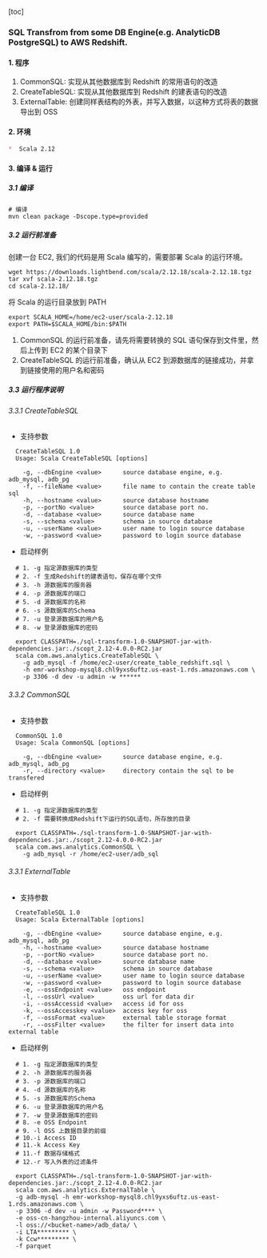 [toc]

### SQL Transfrom from some DB Engine(e.g. AnalyticDB PostgreSQL) to AWS Redshift.

#### 1. 程序

1. CommonSQL: 实现从其他数据库到 Redshift 的常用语句的改造
2. CreateTableSQL: 实现从其他数据库到 Redshift 的建表语句的改造
3. ExternalTable: 创建同样表结构的外表，并写入数据，以这种方式将表的数据导出到 OSS

#### 2. 环境 

```markdown
*  Scala 2.12
```

#### 3. 编译 & 运行

##### 3.1 编译

```properties
# 编译 
mvn clean package -Dscope.type=provided 
```

##### 3.2 运行前准备

创建一台 EC2, 我们的代码是用 Scala 编写的，需要部署 Scala 的运行环境。

```properties
wget https://downloads.lightbend.com/scala/2.12.18/scala-2.12.18.tgz
tar xvf scala-2.12.18.tgz
cd scala-2.12.18/
```
将 Scala 的运行目录放到 PATH

```properties
export SCALA_HOME=/home/ec2-user/scala-2.12.18
export PATH=$SCALA_HOME/bin:$PATH
```

1. CommonSQL 的运行前准备，请先将需要转换的 SQL 语句保存到文件里，然后上传到 EC2 的某个目录下
2. CreateTableSQL 的运行前准备，确认从 EC2 到源数据库的链接成功，并拿到链接使用的用户名和密码


##### 3.3 运行程序说明

###### 3.3.1 CreateTableSQL

* 支持参数

```properties
  CreateTableSQL 1.0
  Usage: Scala CreateTableSQL [options]

    -g, --dbEngine <value>      source database engine, e.g. adb_mysql, adb_pg
    -f, --fileName <value>      file name to contain the create table sql
    -h, --hostname <value>      source database hostname
    -p, --portNo <value>        source database port no.
    -d, --database <value>      source database name
    -s, --schema <value>        schema in source database
    -u, --userName <value>      user name to login source database
    -w, --password <value>      password to login source database
```

* 启动样例

```shell
  # 1. -g 指定源数据库的类型
  # 2. -f 生成Redshift的建表语句，保存在哪个文件
  # 3. -h 源数据库的服务器
  # 4. -p 源数据库的端口
  # 5. -d 源数据库的名称
  # 6. -s 源数据库的Schema
  # 7. -u 登录源数据库的用户名
  # 8. -w 登录源数据库的密码
  
  export CLASSPATH=./sql-transform-1.0-SNAPSHOT-jar-with-dependencies.jar:./scopt_2.12-4.0.0-RC2.jar
  scala com.aws.analytics.CreateTableSQL \
    -g adb_mysql -f /home/ec2-user/create_table_redshift.sql \
    -h emr-workshop-mysql8.chl9yxs6uftz.us-east-1.rds.amazonaws.com \
    -p 3306 -d dev -u admin -w ******
```

###### 3.3.2 CommonSQL

* 支持参数

```properties
  CommonSQL 1.0
  Usage: Scala CommonSQL [options]

    -g, --dbEngine <value>      source database engine, e.g. adb_mysql, adb_pg
    -r, --directory <value>     directory contain the sql to be transfered
```

* 启动样例

```shell
  # 1. -g 指定源数据库的类型
  # 2. -f 需要转换成Redshift下运行的SQL语句，所存放的目录
  
  export CLASSPATH=./sql-transform-1.0-SNAPSHOT-jar-with-dependencies.jar:./scopt_2.12-4.0.0-RC2.jar
  scala com.aws.analytics.CommonSQL \
    -g adb_mysql -r /home/ec2-user/adb_sql
```

###### 3.3.1 ExternalTable

* 支持参数

```properties
  CreateTableSQL 1.0
  Usage: Scala ExternalTable [options]

    -g, --dbEngine <value>      source database engine, e.g. adb_mysql, adb_pg
    -h, --hostname <value>      source database hostname
    -p, --portNo <value>        source database port no.
    -d, --database <value>      source database name
    -s, --schema <value>        schema in source database
    -u, --userName <value>      user name to login source database
    -w, --password <value>      password to login source database
    -e, --ossEndpoint <value>   oss endpoint
    -l, --ossUrl <value>        oss url for data dir
    -i, --ossAccessid <value>   access id for oss
    -k, --ossAccesskey <value>  access key for oss
    -f, --ossFormat <value>     external table storage format
    -r, --ossFilter <value>     the filter for insert data into external table
```

* 启动样例

```shell
  # 1. -g 指定源数据库的类型
  # 2. -h 源数据库的服务器
  # 3. -p 源数据库的端口
  # 4. -d 源数据库的名称
  # 5. -s 源数据库的Schema
  # 6. -u 登录源数据库的用户名
  # 7. -w 登录源数据库的密码
  # 8. -e OSS Endpoint
  # 9. -l OSS 上数据目录的前缀
  # 10.-i Access ID
  # 11.-k Access Key
  # 11.-f 数据存储格式
  # 12.-r 写入外表的过滤条件
  
  export CLASSPATH=./sql-transform-1.0-SNAPSHOT-jar-with-dependencies.jar:./scopt_2.12-4.0.0-RC2.jar
  scala com.aws.analytics.ExternalTable \
  -g adb-mysql -h emr-workshop-mysql8.chl9yxs6uftz.us-east-1.rds.amazonaws.com \
  -p 3306 -d dev -u admin -w Password**** \
  -e oss-cn-hangzhou-internal.aliyuncs.com \
  -l oss://<bucket-name>/adb_data/ \
  -i LTA********* \
  -k Ccw********* \
  -f parquet
```